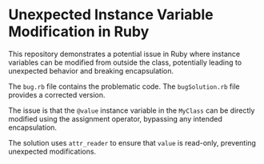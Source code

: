 # Unexpected Instance Variable Modification in Ruby

This repository demonstrates a potential issue in Ruby where instance variables can be modified from outside the class, potentially leading to unexpected behavior and breaking encapsulation.

The `bug.rb` file contains the problematic code.  The `bugSolution.rb` file provides a corrected version.

The issue is that the `@value` instance variable in the `MyClass` can be directly modified using the assignment operator, bypassing any intended encapsulation.

The solution uses `attr_reader` to ensure that `value` is read-only, preventing unexpected modifications.